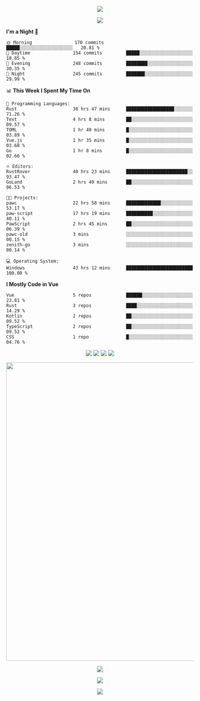 <!-- https://github.com/kyechan99/capsule-render -->
<p align="center">
<img src="https://capsule-render.vercel.app/api?type=waving&color=timeGradient&height=300&&section=header&text=HELLO%20THERE!&fontSize=90&fontAlign=50&fontAlignY=30&desc=I%20am%20KinLeoapple!&descAlign=50&descSize=30&descAlignY=60&animation=twinkling" />
</p>

<!-- https://github.com/DenverCoder1/readme-typing-svg -->
<p align="center">
<img src="https://readme-typing-svg.demolab.com?font=Orbitron&size=25&pause=1000&center=true&vCenter=true&random=false&width=600&lines=I+am+super+obsessed+with+programming!;Well+...+Maybe+not+..." />
</p>

<!-- https://github.com/anmol098/waka-readme-stats -->
<!--START_SECTION:waka-->
**I'm a Night 🦉** 

```text
🌞 Morning                170 commits         █████░░░░░░░░░░░░░░░░░░░░   20.81 % 
🌆 Daytime                154 commits         █████░░░░░░░░░░░░░░░░░░░░   18.85 % 
🌃 Evening                248 commits         ████████░░░░░░░░░░░░░░░░░   30.35 % 
🌙 Night                  245 commits         ███████░░░░░░░░░░░░░░░░░░   29.99 % 
```


📊 **This Week I Spent My Time On** 

```text
💬 Programming Languages: 
Rust                     30 hrs 47 mins      ██████████████████░░░░░░░   71.26 % 
Text                     4 hrs 8 mins        ██░░░░░░░░░░░░░░░░░░░░░░░   09.57 % 
TOML                     1 hr 40 mins        █░░░░░░░░░░░░░░░░░░░░░░░░   03.89 % 
Vue.js                   1 hr 35 mins        █░░░░░░░░░░░░░░░░░░░░░░░░   03.68 % 
Go                       1 hr 8 mins         █░░░░░░░░░░░░░░░░░░░░░░░░   02.66 % 

🔥 Editors: 
RustRover                40 hrs 23 mins      ███████████████████████░░   93.47 % 
GoLand                   2 hrs 49 mins       ██░░░░░░░░░░░░░░░░░░░░░░░   06.53 % 

🐱‍💻 Projects: 
pawc                     22 hrs 58 mins      █████████████░░░░░░░░░░░░   53.17 % 
paw-script               17 hrs 19 mins      ██████████░░░░░░░░░░░░░░░   40.11 % 
PawScript                2 hrs 45 mins       ██░░░░░░░░░░░░░░░░░░░░░░░   06.39 % 
pawc-old                 3 mins              ░░░░░░░░░░░░░░░░░░░░░░░░░   00.15 % 
zenith-go                3 mins              ░░░░░░░░░░░░░░░░░░░░░░░░░   00.14 % 

💻 Operating System: 
Windows                  43 hrs 12 mins      █████████████████████████   100.00 % 
```

**I Mostly Code in Vue** 

```text
Vue                      5 repos             ██████░░░░░░░░░░░░░░░░░░░   23.81 % 
Rust                     3 repos             ████░░░░░░░░░░░░░░░░░░░░░   14.29 % 
Kotlin                   2 repos             ██░░░░░░░░░░░░░░░░░░░░░░░   09.52 % 
TypeScript               2 repos             ██░░░░░░░░░░░░░░░░░░░░░░░   09.52 % 
CSS                      1 repo              █░░░░░░░░░░░░░░░░░░░░░░░░   04.76 % 
```




<!--END_SECTION:waka-->

<!-- https://github.com/badges/shields -->
<p align="center">
<a href="https://github.com/KinLeoapple"><img src="https://img.shields.io/badge/GitHub-KinLeoapple-blue?logo=github" /></a>
<a href="https://space.bilibili.com/77531961"><img src="https://img.shields.io/badge/哔哩哔哩-巷陌雨季-pink?logo=bilibili" /></a>
<img src="https://img.shields.io/badge/QQ-996711203-green?logo=tencentqq" />
<!-- https://github.com/antonkomarev/github-profile-views-counter -->
<img src="https://komarev.com/ghpvc/?username=KinLeoapple&abbreviated=true&color=yellow" />
</p>

<!-- https://github.com/Ashutosh00710/github-readme-activity-graph -->
<p align="center">
  <img width="800" src="https://github-readme-activity-graph.vercel.app/graph?username=Kinleoapple&theme=github-compact&hide_border=true&area=true" />
</p>

<p align="center">
<img align="center" src="https://github-readme-stats.vercel.app/api/top-langs/?username=Kinleoapple&theme=transparent&hide_border=true&layout=donut-vertical&langs_count=6" />
</p>

<p align="center">
  <a href="https://skillicons.dev">
    <img src="https://skillicons.dev/icons?i=electron,flutter,go,html,java,js,kotlin,ktor,mongodb,py,react,vue,spring,sqlite,mysql" />
  </a>
</p>

<!-- https://github.com/kyechan99/capsule-render -->
<p align="center">
<img src="https://capsule-render.vercel.app/api?type=waving&color=timeGradient&height=300&&section=footer&text=THE%20END!&fontSize=90&fontAlign=50&fontAlignY=70&desc=Enjoy%20your%20journey%20of%20coding!&descAlign=50&descSize=30&descAlignY=40&animation=twinkling" />
</p>

